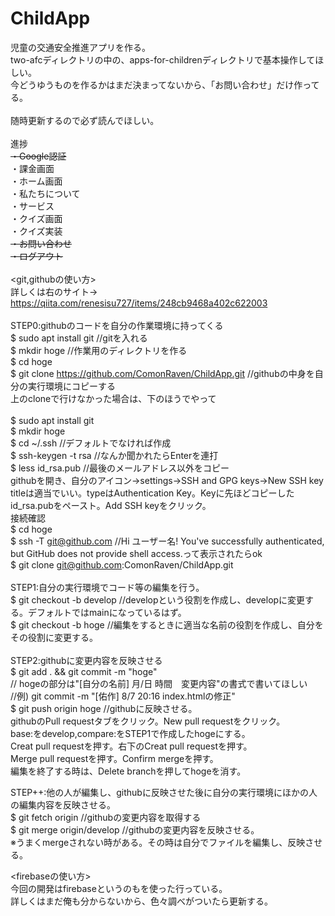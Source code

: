 # ChildApp
児童の交通安全推進アプリを作る。<br>
two-afcディレクトリの中の、apps-for-childrenディレクトリで基本操作してほしい。<br>
今どうゆうものを作るかはまだ決まってないから、「お問い合わせ」だけ作ってる。<br>
<br>
随時更新するので必ず読んでほしい。<br>
<br>
進捗<br>
<del> ・Google認証 </del> <br>
・課金画面 <br>
・ホーム画面 <br>
・私たちについて <br>
・サービス <br>
・クイズ画面 <br>
・クイズ実装 <br>
<del> ・お問い合わせ </del> <br>
<del> ・ログアウト </del> <br>
<br>
<git,githubの使い方><br>
詳しくは右のサイト→ https://qiita.com/renesisu727/items/248cb9468a402c622003 <br>
<br>
STEP0:githubのコードを自分の作業環境に持ってくる<br>
$ sudo apt install git //gitを入れる<br>
$ mkdir hoge //作業用のディレクトリを作る<br>
$ cd hoge<br>
$ git clone https://github.com/ComonRaven/ChildApp.git //githubの中身を自分の実行環境にコピーする<br>
上のcloneで行けなかった場合は、下のほうでやって<br> <br>
$ sudo apt install git <br>
$ mkdir hoge <br>
$ cd ~/.ssh //デフォルトでなければ作成 <br>
$ ssh-keygen -t rsa //なんか聞かれたらEnterを連打 <br>
$ less id_rsa.pub //最後のメールアドレス以外をコピー <br>
githubを開き、自分のアイコン→settings→SSH and GPG keys→New SSH key <br>
titleは適当でいい。typeはAuthentication Key。Keyに先ほどコピーしたid_rsa.pubをペースト。Add SSH keyをクリック。<br>
接続確認 <br>
$ cd hoge <br>
$ ssh -T git@github.com //Hi ユーザー名! You've successfully authenticated, but GitHub does not provide shell access.って表示されたらok <br>
$ git clone git@github.com:ComonRaven/ChildApp.git <br>
<br>
STEP1:自分の実行環境でコード等の編集を行う。<br>
$ git checkout -b develop //developという役割を作成し、developに変更する。デフォルトではmainになっているはず。<br>
$ git checkout -b hoge //編集をするときに適当な名前の役割を作成し、自分をその役割に変更する。<br>
<br>
STEP2:githubに変更内容を反映させる<br>
$ git add . && git commit -m "hoge" <br>
// hogeの部分は"[自分の名前] 月/日 時間　変更内容"の書式で書いてほしい<br>
//例) git commit -m "[佑作] 8/7 20:16 index.htmlの修正"<br>
$ git push origin hoge //githubに反映させる。<br>
githubのPull requestタブをクリック。New pull requestをクリック。<br>
base:をdevelop,compare:をSTEP1で作成したhogeにする。<br>
Creat pull requestを押す。右下のCreat pull requestを押す。<br>
Merge pull requestを押す。Confirm mergeを押す。<br>
編集を終了する時は、Delete branchを押してhogeを消す。<br>

STEP++:他の人が編集し、githubに反映させた後に自分の実行環境にほかの人の編集内容を反映させる。<br>
$ git fetch origin //githubの変更内容を取得する<br>
$ git merge origin/develop //githubの変更内容を反映させる。<br>
※うまくmergeされない時がある。その時は自分でファイルを編集し、反映させる。<br>

<firebaseの使い方><br>
今回の開発はfirebaseというのもを使った行っている。<br>
詳しくはまだ俺も分からないから、色々調べがついたら更新する。<br>
